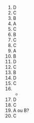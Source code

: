 1. D
2. C
3. B
4. A
5. C
6. B
7. C
8. C
9. A
10. B
11. D
12. C
13. B
14. D
15. C
16. -
17. D
18. C
19. A ou B?
20. C